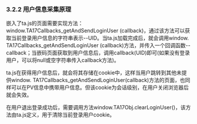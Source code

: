 ### 3.2.2 用户信息采集原理

嵌入了ta.js的页面需要实现方法：window.TA17Callbacks\_getAndSendLoginUser \(callback\)，通过该方法可以获取当前登录用户信息的字符串表示--UID。当ta.js加载完成后，就会调用window. TA17Callbacks\_getAndSendLoginUser \(callback\)方法，并传入一个回调函数--callback；当嵌码页面获取到用户信息后，调用callback\(UID\)即可\(如果没有登录用户，可以将null或空字符串传入callback方法\)。

ta.js在获得用户信息后，就会将其存储在cookie中，这样当用户跳转到其他未提供window. TA17Callbacks\_getAndSendLoginUser\(callback\)方法的页面，也同样可以在PV信息中携带用户信息。但该cookie为会话级别，在用户关闭浏览器后就会失效。

在用户退出登录成功后，需要调用方法window.TA17Obj.clearLoginUser\(\)，该方法由ta.js定义，用于清除当前登录用户cookie。

